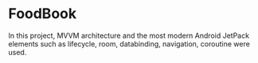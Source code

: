 # FoodBook
 In this project, MVVM architecture and the most modern Android JetPack elements such as lifecycle, room, databinding, navigation, coroutine were used.
